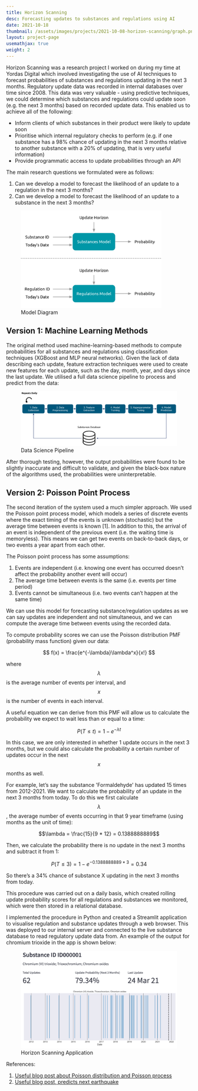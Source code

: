 ```yaml
---
title: Horizon Scanning
desc: Forecasting updates to substances and regulations using AI
date: 2021-10-18
thumbnail: /assets/images/projects/2021-10-08-horizon-scanning/graph.png
layout: project-page
usemathjax: true
weight: 2
---
```


Horizon Scanning was a research project I worked on during my time at Yordas Digital which involved investigating the use of AI techniques to forecast probabilities of substances and regulations updating in the next 3 months. Regulatory update data was recorded in internal databases over time since 2008. This data was very valuable - using predictive techniques, we could determine which substances and regulations could update soon (e.g. the next 3 months) based on recorded update data. This enabled us to achieve all of the following:

- Inform clients of which substances in their product were likely to update soon
- Prioritise which internal regulatory checks to perform (e.g. if one substance has a 98% chance of updating in the next 3 months relative to another substance with a 20% of updating, that is very useful information)
- Provide programmatic access to update probabilities through an API

The main research questions we formulated were as follows:

1. Can we develop a model to forecast the likelihood of an update to a regulation in the next 3 months?
2. Can we develop a model to forecast the likelihood of an update to a substance in the next 3 months?

<figure>
 <img src="/assets/images/projects/2021-10-08-horizon-scanning/models.png" width="90%" />
 <figcaption>Model Diagram</figcaption>
</figure>

## Version 1: Machine Learning Methods

The original method used machine-learning-based methods to compute probabilities for all substances and regulations using classification techniques (XGBoost and MLP neural networks). Given the lack of data describing each update, feature extraction techniques were used to create new features for each update, such as the day, month, year, and days since the last update. We utilised a full data science pipeline to process and predict from the data:

<figure>
 <img src="/assets/images/projects/2021-10-08-horizon-scanning/pipeline.png" />
 <figcaption>Data Science Pipeline</figcaption>
</figure>

 After thorough testing, however, the output probabilities were found to be slightly inaccurate and difficult to validate, and given the black-box nature of the algorithms used, the probabilities were uninterpretable.

## Version 2: Poisson Point Process

The second iteration of the system used a much simpler approach. We used the Poisson point process model, which models a series of discrete events where the exact timing of the events is unknown (stochastic) but the average time between events is known [1]. In addition to this, the arrival of an event is independent of the previous event (i.e. the waiting time is memoryless). This means we can get two events on back-to-back days, or two events a year apart from each other.

The Poisson point process has some assumptions:

1. Events are independent (i.e. knowing one event has occurred doesn’t affect the probability another event will occur)
2. The average time between events is the same (i.e. events per time period)
3. Events cannot be simultaneous (i.e. two events can’t happen at the same time)

We can use this model for forecasting substance/regulation updates as we can say updates are independent and not simultaneous, and we can compute the average time between events using the recorded data.

To compute probability scores we can use the Poisson distribution PMF (probability mass function) given our data:

$$
f(x) = \frac{e^{-\lambda}\lambda^x}{x!}
$$

where $$\lambda$$ is the average number of events per interval, and $$x$$ is the number of events in each interval.

A useful equation we can derive from this PMF will allow us to calculate the probability we expect to wait less than or equal to a time:

$$
P(T \leq t) = 1 - e^{-\lambda t}
$$

In this case, we are only interested in whether 1 update occurs in the next 3 months, but we could also calculate the probability a certain number of updates occur in the next $$x$$ months as well.

For example, let’s say the substance 'Formaldehyde' has updated 15 times from 2012-2021. We want to calculate the probability of an update in the next 3 months from today. To do this we first calculate $$\lambda$$, the average number of events occurring in that 9 year timeframe (using months as the unit of time):

$$\lambda = \frac{15}{9 * 12} = 0.1388888889$$

Then, we calculate the probability there is no update in the next 3 months and subtract it from 1:

$$P(T \leq 3) = 1 - e^{-0.1388888889 * 3} = 0.34$$

So there’s a 34% chance of substance X updating in the next 3 months from today.

This procedure was carried out on a daily basis, which created rolling update probability scores for all regulations and substances we monitored, which were then stored in a relational database.

I implemented the procedure in Python and created a Streamlit application to visualise regulation and substance updates through a web browser. This was deployed to our internal server and connected to the live substance database to read regulatory update data from. An example of the output for chromium trioxide in the app is shown below:

<figure>
 <img src="/assets/images/projects/2021-10-08-horizon-scanning/substance_id_1_updates_62_annotated.png" alt="Horizon scanning app" />
 <figcaption>Horizon Scanning Application</figcaption>
</figure>

References:

1. <a href="https://towardsdatascience.com/the-poisson-distribution-and-poisson-process-explained-4e2cb17d459" target="_blank">Useful blog post about Poisson distribution and Poisson process</a>
2. <a href="https://medium.com/@ns2586/using-poisson-distribution-to-forecast-the-next-earthquake-38a4406ab71#:~:text=It%20is%20one%20prominent%20way,statistical%20distribution%20called%20Poisson%20Distribution.&text=It%20is%20a%20discrete%20probability,interval%20of%20time%20or%20space" target="_blank">Useful blog post, predicts next earthquake</a>


